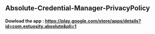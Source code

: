 ## Absolute-Credential-Manager-PrivacyPolicy
#### Dowload the app : https://play.google.com/store/apps/details?id=com.estuosity.absolute&pli=1
